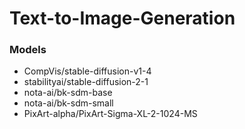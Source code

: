 # Text-to-Image-Generation

### Models
- CompVis/stable-diffusion-v1-4
- stabilityai/stable-diffusion-2-1
- nota-ai/bk-sdm-base 
- nota-ai/bk-sdm-small
- PixArt-alpha/PixArt-Sigma-XL-2-1024-MS
